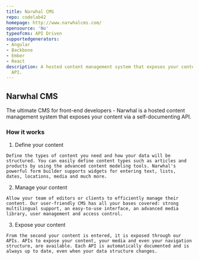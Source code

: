 ```yaml
---
title: Narwhal CMS
repo: codelab42
homepage: http://www.narwhalcms.com/
opensource: 'No'
typeofcms: API Driven
supportedgenerators:
- Angular
- Backbone
- Ember
- React
description: A hosted content management system that exposes your content via a self-documenting
  API.
---
```


## Narwhal CMS
The ultimate CMS for front-end developers - Narwhal is a hosted content management system that exposes your content via a self-documenting API.

### How it works

  1. Define your content

    Define the types of content you need and how your data will be structured. You can easily define content types such as articles and products by using the advanced content modeling tools. Narwhal's powerful form builder supports widgets for entering text, lists, dates, locations, media and much more.

  2. Manage your content

    Allow your team of editors or clients to efficiently manage their content. Our user-friendly CMS has all your bases covered: strong multilingual support, an easy-to-use interface, an advanced media library, user management and access control.

  3. Expose your content

    From the second your content is entered, it is exposed through our APIs. APIs to expose your content, your media and even your navigation structure, are available. Each API is automatically documented and is always up to date, even when your data structure changes.
